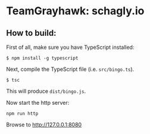 # TeamGrayhawk: schagly.io

## How to build:

First of all, make sure you have TypeScript installed:

    $ npm install -g typescript

Next, compile the TypeScript file (i.e. `src/bingo.ts`).

    $ tsc

This will produce `dist/bingo.js`.

Now start the http server:

    npm run http

Browse to http://127.0.0.1:8080
